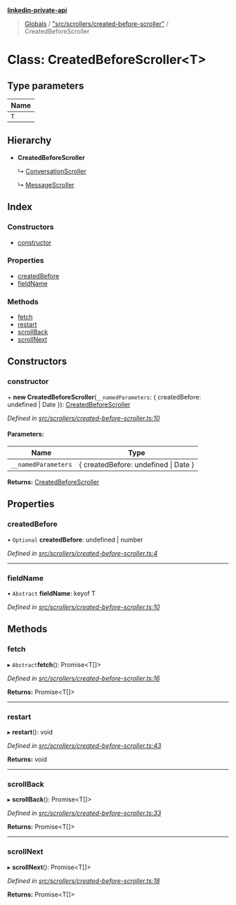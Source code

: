 **[linkedin-private-api](../README.md)**

> [Globals](../globals.md) / ["src/scrollers/created-before-scroller"](../modules/_src_scrollers_created_before_scroller_.md) / CreatedBeforeScroller

# Class: CreatedBeforeScroller<T\>

## Type parameters

Name |
------ |
`T` |

## Hierarchy

* **CreatedBeforeScroller**

  ↳ [ConversationScroller](_src_scrollers_conversation_scroller_.conversationscroller.md)

  ↳ [MessageScroller](_src_scrollers_message_scroller_.messagescroller.md)

## Index

### Constructors

* [constructor](_src_scrollers_created_before_scroller_.createdbeforescroller.md#constructor)

### Properties

* [createdBefore](_src_scrollers_created_before_scroller_.createdbeforescroller.md#createdbefore)
* [fieldName](_src_scrollers_created_before_scroller_.createdbeforescroller.md#fieldname)

### Methods

* [fetch](_src_scrollers_created_before_scroller_.createdbeforescroller.md#fetch)
* [restart](_src_scrollers_created_before_scroller_.createdbeforescroller.md#restart)
* [scrollBack](_src_scrollers_created_before_scroller_.createdbeforescroller.md#scrollback)
* [scrollNext](_src_scrollers_created_before_scroller_.createdbeforescroller.md#scrollnext)

## Constructors

### constructor

\+ **new CreatedBeforeScroller**(`__namedParameters`: { createdBefore: undefined \| Date  }): [CreatedBeforeScroller](_src_scrollers_created_before_scroller_.createdbeforescroller.md)

*Defined in [src/scrollers/created-before-scroller.ts:10](https://github.com/eilonmore/linkedin-private-api/blob/a05191c/src/scrollers/created-before-scroller.ts#L10)*

#### Parameters:

Name | Type |
------ | ------ |
`__namedParameters` | { createdBefore: undefined \| Date  } |

**Returns:** [CreatedBeforeScroller](_src_scrollers_created_before_scroller_.createdbeforescroller.md)

## Properties

### createdBefore

• `Optional` **createdBefore**: undefined \| number

*Defined in [src/scrollers/created-before-scroller.ts:4](https://github.com/eilonmore/linkedin-private-api/blob/a05191c/src/scrollers/created-before-scroller.ts#L4)*

___

### fieldName

• `Abstract` **fieldName**: keyof T

*Defined in [src/scrollers/created-before-scroller.ts:10](https://github.com/eilonmore/linkedin-private-api/blob/a05191c/src/scrollers/created-before-scroller.ts#L10)*

## Methods

### fetch

▸ `Abstract`**fetch**(): Promise<T[]\>

*Defined in [src/scrollers/created-before-scroller.ts:16](https://github.com/eilonmore/linkedin-private-api/blob/a05191c/src/scrollers/created-before-scroller.ts#L16)*

**Returns:** Promise<T[]\>

___

### restart

▸ **restart**(): void

*Defined in [src/scrollers/created-before-scroller.ts:43](https://github.com/eilonmore/linkedin-private-api/blob/a05191c/src/scrollers/created-before-scroller.ts#L43)*

**Returns:** void

___

### scrollBack

▸ **scrollBack**(): Promise<T[]\>

*Defined in [src/scrollers/created-before-scroller.ts:33](https://github.com/eilonmore/linkedin-private-api/blob/a05191c/src/scrollers/created-before-scroller.ts#L33)*

**Returns:** Promise<T[]\>

___

### scrollNext

▸ **scrollNext**(): Promise<T[]\>

*Defined in [src/scrollers/created-before-scroller.ts:18](https://github.com/eilonmore/linkedin-private-api/blob/a05191c/src/scrollers/created-before-scroller.ts#L18)*

**Returns:** Promise<T[]\>
